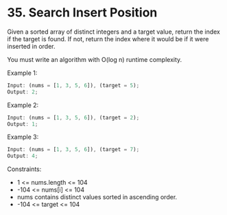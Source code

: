 # 35. Search Insert Position

Given a sorted array of distinct integers and a target value, return the index if the target is found. If not, return the index where it would be if it were inserted in order.

You must write an algorithm with O(log n) runtime complexity.

Example 1:

```js
Input: (nums = [1, 3, 5, 6]), (target = 5);
Output: 2;
```

Example 2:

```js
Input: (nums = [1, 3, 5, 6]), (target = 2);
Output: 1;
```

Example 3:

```js
Input: (nums = [1, 3, 5, 6]), (target = 7);
Output: 4;
```

Constraints:

- 1 <= nums.length <= 104
- -104 <= nums[i] <= 104
- nums contains distinct values sorted in ascending order.
- -104 <= target <= 104
